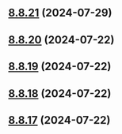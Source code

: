 ## [8.8.21](https://github.com/msobiecki/eslint-config/compare/v8.8.20...v8.8.21) (2024-07-29)



## [8.8.20](https://github.com/msobiecki/eslint-config/compare/v8.8.19...v8.8.20) (2024-07-22)



## [8.8.19](https://github.com/msobiecki/eslint-config/compare/v8.8.18...v8.8.19) (2024-07-22)



## [8.8.18](https://github.com/msobiecki/eslint-config/compare/v8.8.17...v8.8.18) (2024-07-22)



## [8.8.17](https://github.com/msobiecki/eslint-config/compare/v8.8.16...v8.8.17) (2024-07-22)




